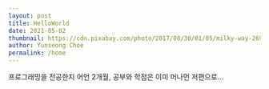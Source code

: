 ```yaml
---
layout: post
title: HelloWorld
date: 2021-05-02
thumbnail: https://cdn.pixabay.com/photo/2017/08/30/01/05/milky-way-2695569__340.jpg
author: Yunseong Choe
permalink: /home
---
```


프로그래밍을 전공한지 어언 2개월, 공부와 학점은 이미 머나먼 저편으로...
